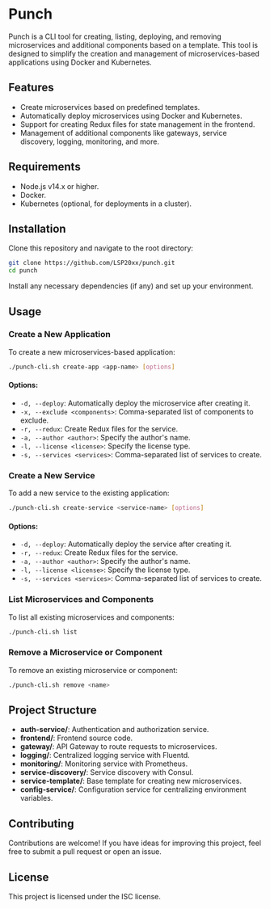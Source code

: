 # Punch

Punch is a CLI tool for creating, listing, deploying, and removing microservices and additional components based on a template. This tool is designed to simplify the creation and management of microservices-based applications using Docker and Kubernetes.

## Features

- Create microservices based on predefined templates.
- Automatically deploy microservices using Docker and Kubernetes.
- Support for creating Redux files for state management in the frontend.
- Management of additional components like gateways, service discovery, logging, monitoring, and more.

## Requirements

- Node.js v14.x or higher.
- Docker.
- Kubernetes (optional, for deployments in a cluster).

## Installation

Clone this repository and navigate to the root directory:

```bash
git clone https://github.com/LSP20xx/punch.git
cd punch
```

Install any necessary dependencies (if any) and set up your environment.

## Usage

### Create a New Application

To create a new microservices-based application:

```bash
./punch-cli.sh create-app <app-name> [options]
```

#### Options:

- `-d, --deploy`: Automatically deploy the microservice after creating it.
- `-x, --exclude <components>`: Comma-separated list of components to exclude.
- `-r, --redux`: Create Redux files for the service.
- `-a, --author <author>`: Specify the author's name.
- `-l, --license <license>`: Specify the license type.
- `-s, --services <services>`: Comma-separated list of services to create.

### Create a New Service

To add a new service to the existing application:

```bash
./punch-cli.sh create-service <service-name> [options]
```

#### Options:

- `-d, --deploy`: Automatically deploy the service after creating it.
- `-r, --redux`: Create Redux files for the service.
- `-a, --author <author>`: Specify the author's name.
- `-l, --license <license>`: Specify the license type.
- `-s, --services <services>`: Comma-separated list of services to create.

### List Microservices and Components

To list all existing microservices and components:

```bash
./punch-cli.sh list
```

### Remove a Microservice or Component

To remove an existing microservice or component:

```bash
./punch-cli.sh remove <name>
```

## Project Structure

- **auth-service/**: Authentication and authorization service.
- **frontend/**: Frontend source code.
- **gateway/**: API Gateway to route requests to microservices.
- **logging/**: Centralized logging service with Fluentd.
- **monitoring/**: Monitoring service with Prometheus.
- **service-discovery/**: Service discovery with Consul.
- **service-template/**: Base template for creating new microservices.
- **config-service/**: Configuration service for centralizing environment variables.

## Contributing

Contributions are welcome! If you have ideas for improving this project, feel free to submit a pull request or open an issue.

## License

This project is licensed under the ISC license.
